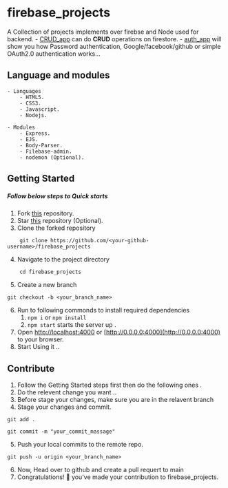 # firebase_projects

A Collection of projects implements over firebse and Node used for backend. 
    - [CRUD_app](https://github.com/fellowEngineer/firebase_projects/tree/main/CRUD_app) can do **CRUD** operations on firestore.
    - [auth_app](https://github.com/fellowEngineer/firebase_projects/tree/main/auth_app) will show you how Password authentication,
      Google/facebook/github or simple OAuth2.0 authentication works...
    <!-- - next app ... -->


## Language and modules 

    - Languages 
        - HTML5.
        - CSS3.
        - Javascript.
        - Nodejs.
    
    - Modules
        - Express.
        - EJS.
        - Body-Parser.
        - Filebase-admin.
        - nodemon (Optional).


## Getting Started 

##### Follow below steps to Quick starts 

1. Fork [this](https://github.com/fellowEngineer/firebase_projects) repository.
2. Star [this](https://github.com/fellowEngineer/firebase_projects) repository (Optional).
3. Clone the forked repository 
``` 
    git clone https://github.com/<your-github-username>/firebase_projects 
```
4. Navigate to the project directory
```
    cd firebase_projects
```
5. Create a new branch 
```
git checkout -b <your_branch_name>
```
6. Run to following commonds to install required  dependencies 
    1. ``` npm i ``` or ``` npm install ```
    2. ``` npm start ``` starts the server up .
7. Open [http://localhost:4000](http://localhost:4000) or [http://0.0.0.0:4000](http://0.0.0.0:4000) to your browser.
8. Start Using it ..

## Contribute 
1. Follow the Getting Started steps first then do the following ones .
2. Do the relevent change you want ..
3. Before stage your changes, make sure you are in the relavent branch
4. Stage your changes and commit.
``` 
git add . 
```
``` 
git commit -m "your_commit_massage" 
```
5. Push your local commits to the remote repo.
``` 
git push -u origin <your_branch_name> 
```
6. Now, Head over to github and create a pull requert to main
7. Congratulations! 🎉 you've made your contribution to firebase_projects.